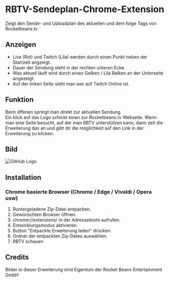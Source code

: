 # RBTV-Sendeplan-Chrome-Extension
Zeigt den Sende- und Uploadplan des aktuellen und dem folge Tags von Rocketbeans.tv

## Anzeigen
- Live (Rot) und Twitch (Lila) werden durch einen Punkt neben der Startzeit angzeigt.
- Dauer der Sendung steht in der rechten unteren Ecke.
- Was aktuell läuft wird durch einen Gelben / Lila Balken an der Unterseite angezeigt.
- Auf der linken Seite sieht man wer auf Twitch Online ist. 

## Funktion
Beim öffenen springt man direkt zur aktuellen Sendung.<br>
Ein klick auf das Logo schickt einen zur Rocketbeans.tv Webseite.
Wenn man eine Seite besucht, auf der man RBTV unterstützen kann, dann zeit die Erweiterung das an und gibt dir die möglichkeit auf den Link in der Erweiterung zu klicken. 

## Bild
![GitHub Logo](https://dl.tiborius.com/img_chrome_1.png)

## Installation
### Chrome basierte Browser (Chrome / Edge / Vivaldi / Opera usw)
1. Runtergeladene Zip-Datei entpacken.
2. Gewünschten Browser öffnen.
3. chrome://extensions/ in der Adresseleiste aufrufen.
4. Entwicklungsmodus aktivieren.
5. Button "Entpackte Erweiterung laden" drücken.
6. Ordner der entpackten Zip-Dateo auswählen.
7. RBTV schauen

## Credits
Bilder in dieser Erweiterung sind Eigentum der Rocket Beans Entertainment GmbH
